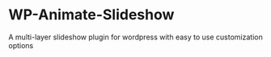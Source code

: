 # WP-Animate-Slideshow
A multi-layer slideshow plugin for wordpress with easy to use customization options
